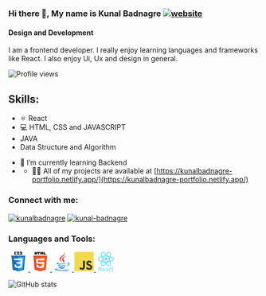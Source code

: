 ### Hi there 👋, My name is Kunal Badnagre [<img src='https://cdn.jsdelivr.net/npm/simple-icons@3.0.1/icons/icloud.svg' alt='website' height='40'>]((https://kunalbadnagre-portfolio.netlify.app/)  )  

#### Design and Development
I am a frontend developer. I really enjoy learning languages and frameworks like React. I also enjoy Ui, Ux and design in general.

![Profile views](https://gpvc.arturio.dev/kunalbadnagre)  

## Skills:
* ⚛ React
* 💻 HTML, CSS and JAVASCRIPT
* JAVA
* Data Structure and Algorithm

- 🌱 I’m currently learning Backend
- - 👨‍💻 All of my projects are available at [https://kunalbadnagre-portfolio.netlify.app/](https://kunalbadnagre-portfolio.netlify.app/)


<h3 align="left">Connect with me:</h3>
<p align="left">
<a href="https://twitter.com/kunalbadnagre" target="blank"><img align="center" src="https://raw.githubusercontent.com/rahuldkjain/github-profile-readme-generator/master/src/images/icons/Social/twitter.svg" alt="kunalbadnagre" height="30" width="40" /></a>
<a href="https://linkedin.com/in/kunal-badnagre" target="blank"><img align="center" src="https://raw.githubusercontent.com/rahuldkjain/github-profile-readme-generator/master/src/images/icons/Social/linked-in-alt.svg" alt="kunal-badnagre" height="30" width="40" /></a>
</p>

<h3 align="left">Languages and Tools:</h3>
<p align="left"> <a href="https://www.w3schools.com/css/" target="_blank" rel="noreferrer"> <img src="https://raw.githubusercontent.com/devicons/devicon/master/icons/css3/css3-original-wordmark.svg" alt="css3" width="40" height="40"/> </a> <a href="https://www.w3.org/html/" target="_blank" rel="noreferrer"> <img src="https://raw.githubusercontent.com/devicons/devicon/master/icons/html5/html5-original-wordmark.svg" alt="html5" width="40" height="40"/> </a> <a href="https://www.java.com" target="_blank" rel="noreferrer"> <img src="https://raw.githubusercontent.com/devicons/devicon/master/icons/java/java-original.svg" alt="java" width="40" height="40"/> </a> <a href="https://developer.mozilla.org/en-US/docs/Web/JavaScript" target="_blank" rel="noreferrer"> <img src="https://raw.githubusercontent.com/devicons/devicon/master/icons/javascript/javascript-original.svg" alt="javascript" width="40" height="40"/> </a> <a href="https://reactjs.org/" target="_blank" rel="noreferrer"> <img src="https://raw.githubusercontent.com/devicons/devicon/master/icons/react/react-original-wordmark.svg" alt="react" width="40" height="40"/> </a> </p>

![GitHub stats](https://github-readme-stats.vercel.app/api?username=kunalbadnagre&show_icons=true)  
